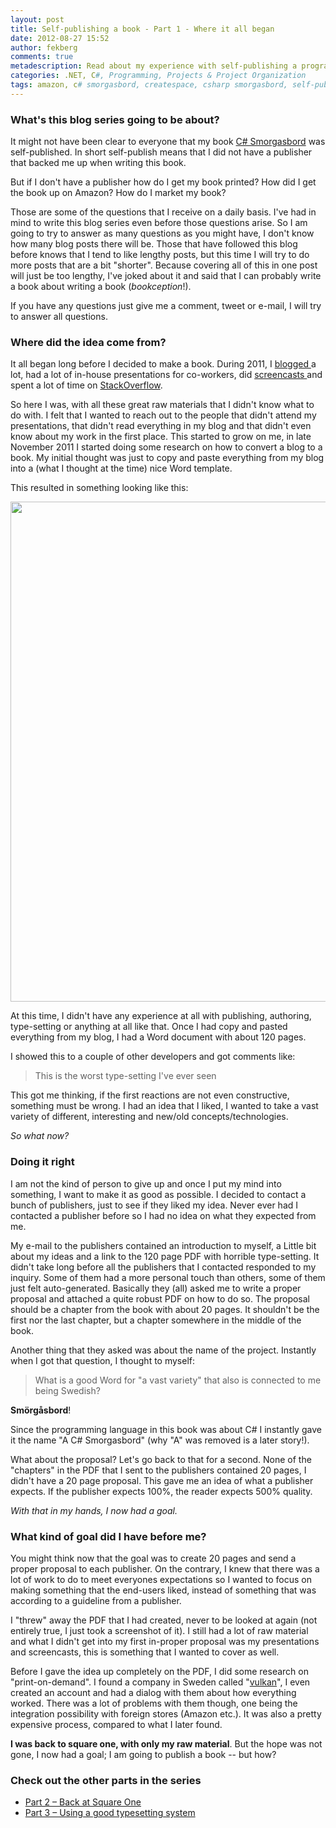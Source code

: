 ```yaml
---
layout: post
title: Self-publishing a book - Part 1 - Where it all began
date: 2012-08-27 15:52
author: fekberg
comments: true
metadescription: Read about my experience with self-publishing a programming book; C# Smorgasbord from idea to a finished book
categories: .NET, C#, Programming, Projects & Project Organization
tags: amazon, c# smorgasbord, createspace, csharp smorgasbord, self-publishing
---
```

<h3>What's this blog series going to be about?</h3>
It might not have been clear to everyone that my book <a href="http://www.amazon.com/C-Smorgasbord-Filip-Ekberg/dp/1468152106/">C# Smorgasbord</a> was self-published. In short self-publish means that I did not have a publisher that backed me up when writing this book. 

But if I don't have a publisher how do I get my book printed? How did I get the book up on Amazon? How do I market my book?<!--excerpt-->

Those are some of the questions that I receive on a daily basis. I've had in mind to write this blog series even before those questions arise. So I am going to try to answer as many questions as you might have, I don't know how many blog posts there will be. Those that have followed this blog before knows that I tend to like lengthy posts, but this time I will try to do more posts that are a bit "shorter". Because covering all of this in one post will just be too lengthy, I've joked about it and said that I can probably write a book about writing a book (<em>bookception</em>!).

If you have any questions just give me a comment, tweet or e-mail, I will try to answer all questions.

<h3>Where did the idea come from?</h3>
It all began long before I decided to make a book. During 2011, I <a href="http://cdn.filipekberg.se/2012/01/05/a-summary-of-2011-and-a-look-at-what-is-about-to-come/">blogged </a>a lot, had a lot of in-house presentations for co-workers, did <a href="http://www.youtube.com/user/frW87?feature=mhee">screencasts </a>and spent a lot of time on <a href="http://stackoverflow.com/users/39106/filip-ekberg">StackOverflow</a>.

So here I was, with all these great raw materials that I didn't know what to do with. I felt that I wanted to reach out to the people that didn't attend my presentations, that didn't read everything in my blog and that didn't even know about my work in the first place. This started to grow on me, in late November 2011 I started doing some research on how to convert a blog to a book. My initial thought was just to copy and paste everything from my blog into a (what I thought at the time) nice Word template.

This resulted in something looking like this:

<a href="http://cdn.filipekberg.se/fekberg-blog/wp-content/uploads/2012/08/1.png"><img src="http://cdn.filipekberg.se/fekberg-blog/wp-content/uploads/2012/08/1-1024x349.png" alt="" title="1" width="800" class="aligncenter size-large wp-image-970" /></a>

At this time, I didn't have any experience at all with publishing, authoring, type-setting or anything at all like that. Once I had copy and pasted everything from my blog, I had a Word document with about 120 pages. 

I showed this to a couple of other developers and got comments like:

<blockquote>This is the worst type-setting I've ever seen</blockquote>

This got me thinking, if the first reactions are not even constructive, something must be wrong. I had an idea that I liked, I wanted to take a vast variety of different, interesting and new/old concepts/technologies.

<em>So what now?</em>

<h3>Doing it right</h3>
I am not the kind of person to give up and once I put my mind into something, I want to make it as good as possible. I decided to contact a bunch of publishers, just to see if they liked my idea. Never ever had I contacted a publisher before so I had no idea on what they expected from me.

My e-mail to the publishers contained an introduction to myself, a Little bit about my ideas and a link to the 120 page PDF with horrible type-setting. It didn't take long before all the publishers that I contacted responded to my inquiry. Some of them had a more personal touch than others, some of them just felt auto-generated. Basically they (all) asked me to write a proper proposal and attached a quite robust PDF on how to do so. The proposal should be a chapter from the book with about 20 pages. It shouldn't be the first nor the last chapter, but a chapter somewhere in the middle of the book.

Another thing that they asked was about the name of the project. Instantly when I got that question, I thought to myself:

<blockquote>What is a good Word for "a vast variety" that also is connected to me being Swedish?</blockquote>

<strong>Smörgåsbord</strong>!

Since the programming language in this book was about C# I instantly gave it the name "A C# Smorgasbord" (why "A" was removed is a later story!).

What about the proposal? Let's go back to that for a second. None of the "chapters" in the PDF that I sent to the publishers contained 20 pages, I didn't have a 20 page proposal. This gave me an idea of what a publisher expects. If the publisher expects 100%, the reader expects 500% quality.

<em>With that in my hands, I now had a goal.</em>

<h3>What kind of goal did I have before me?</h3>
You might think now that the goal was to create 20 pages and send a proper proposal to each publisher. On the contrary, I knew that there was a lot of work to do to meet everyones expectations so I wanted to focus on making something that the end-users liked, instead of something that was according to a guideline from a publisher.

I "threw" away the PDF that I had created, never to be looked at again (not entirely true, I just took a screenshot of it). I still had a lot of raw material and what I didn't get into my first in-proper proposal was my presentations and screencasts, this is something that I wanted to cover as well.

Before I gave the idea up completely on the PDF, I did some research on "print-on-demand". I found a company in Sweden called "<a href="https://www.vulkan.se/">vulkan</a>", I even created an account and had a dialog with them about how everything worked. There was a lot of problems with them though, one being the integration possibility with foreign stores (Amazon etc.). It was also a pretty expensive process, compared to what I later found.

<strong>I was back to square one, with only my raw material</strong>. But the hope was not gone, I now had a goal; I am going to publish a book -- but how?

<h3>Check out the other parts in the series</h3>
<ul>
	<li><a href="http://blog.filipekberg.se/2012/09/02/self-publishing-a-book-part-2-back-at-square-one/">Part 2 – Back at Square One</a></li>
	<li><a href="http://blog.filipekberg.se/2012/09/23/self-publishing-a-book-part-3-using-a-good-typesetting-system/">Part 3 – Using a good typesetting system</a></li>
</ul>
